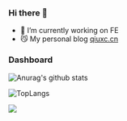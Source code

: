 ### Hi there 👋

<!--
**qiuxchao/qiuxchao** is a ✨ _special_ ✨ repository because its `README.md` (this file) appears on your GitHub profile.

Here are some ideas to get you started:

- 🔭 I’m currently working on ...
- 🌱 I’m currently learning ...
- 👯 I’m looking to collaborate on ...
- 🤔 I’m looking for help with ...
- 💬 Ask me about ...
- 📫 How to reach me: ...
- 😄 Pronouns: ...
- ⚡ Fun fact: ...
-->

- 🔭 I’m currently working on FE
- 😼 My personal blog [qiuxc.cn](https://qiuxc.cn)


### Dashboard

![Anurag's github stats](https://github-readme-stats.vercel.app/api?username=qiuxchao&theme=dracula)

![TopLangs](https://github-readme-stats.vercel.app/api/top-langs?username=qiuxchao&layout=compact&show_icons=true&theme=dracula)  

<img src="https://visitor-badge.glitch.me/badge?page_id=qiuxchao" />
